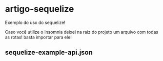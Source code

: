 # artigo-sequelize
Exemplo do uso do sequelize!

Caso você utilize o Insomnia deixei na raiz do projeto um arquivo com todas as rotas! basta importar para ele!
## sequelize-example-api.json
